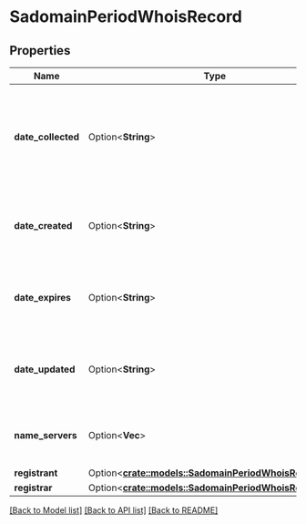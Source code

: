 # SadomainPeriodWhoisRecord

## Properties

Name | Type | Description | Notes
------------ | ------------- | ------------- | -------------
**date_collected** | Option<**String**> | The timestamp when the Whois snapshot was captured for a given domain | [optional]
**date_created** | Option<**String**> | The timestamp when the Whois record was created | [optional]
**date_expires** | Option<**String**> | The timestamp when the Whois record expires | [optional]
**date_updated** | Option<**String**> | The timestamp when the Whois record was updated | [optional]
**name_servers** | Option<**Vec<String>**> | The list of nameservers associated with a given domain | [optional]
**registrant** | Option<[**crate::models::SadomainPeriodWhoisRegistrant**](sadomain.WhoisRegistrant.md)> |  | [optional]
**registrar** | Option<[**crate::models::SadomainPeriodWhoisRegistrar**](sadomain.WhoisRegistrar.md)> |  | [optional]

[[Back to Model list]](./README.md#documentation-for-models) [[Back to API list]](./README.md#documentation-for-api-endpoints) [[Back to README]](../README.md)
